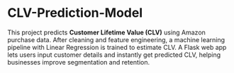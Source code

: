 # CLV-Prediction-Model
This project predicts **Customer Lifetime Value (CLV)** using Amazon purchase data. After cleaning and feature engineering, a machine learning pipeline with Linear Regression is trained to estimate CLV. A Flask web app lets users input customer details and instantly get predicted CLV, helping businesses improve segmentation and retention.
